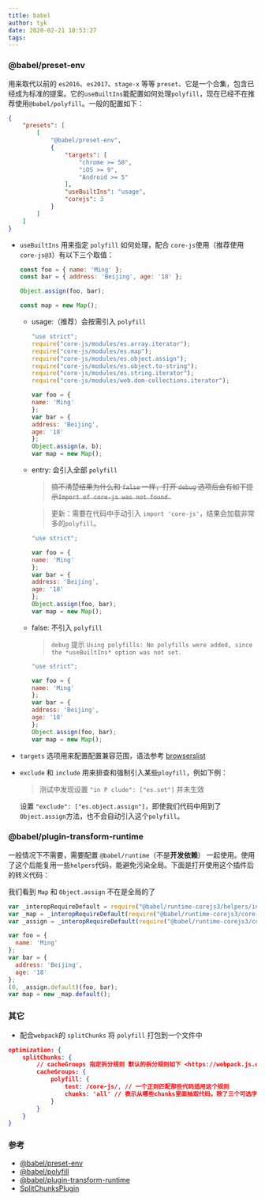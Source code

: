 ```yaml
---
title: babel
author: tyk
date: 2020-02-21 10:53:27
tags:
---
```


### @babel/preset-env

用来取代以前的 `es2016`、`es2017`、`stage-x` 等等 `preset`、它是一个合集，包含已经成为标准的提案。它的`useBuiltIns`能配置如何处理`polyfill`，现在已经不在推荐使用`@babel/polyfill`。一般的配置如下：

``` json 
{
	"presets": [
		[
			"@babel/preset-env",
			{
				"targets": [
					"chrome >= 58",
					"iOS >= 9",
					"Android >= 5"
				],
				"useBuiltIns": "usage",
				"corejs": 3
			}
		]
	]
}
```

- `useBuiltIns` 用来指定 `polyfill` 如何处理，配合 `core-js`使用（推荐使用`core-js@3`）有以下三个取值：

	```js 
	const foo = { name: 'Ming' };
	const bar = { address: 'Beijing', age: '18' };

	Object.assign(foo, bar);

	const map = new Map();

	```

	- usage:（推荐）会按需引入 `polyfill`
		```js
		"use strict";
		require("core-js/modules/es.array.iterator");
		require("core-js/modules/es.map");
		require("core-js/modules/es.object.assign");
		require("core-js/modules/es.object.to-string");
		require("core-js/modules/es.string.iterator");
		require("core-js/modules/web.dom-collections.iterator");

		var foo = {
		name: 'Ming'
		};
		var bar = {
		address: 'Beijing',
		age: '18'
		};
		Object.assign(a, b);
		var map = new Map();
		```
	- entry: 会引入全部 `polyfill`

		> ~~搞不清楚结果为什么和 `false` 一样，打开 `debug` 选项后会有如下提示`Import of core-js was not found.`~~

		> 更新：需要在代码中手动引入 `import 'core-js'`，结果会加载非常多的`polyfill`。

		```js
		"use strict";

		var foo = {
		name: 'Ming'
		};
		var bar = {
		address: 'Beijing',
		age: '18'
		};
		Object.assign(foo, bar);
		var map = new Map();
		```

	- false: 不引入 `polyfill`

		> `debug` 提示 `Using polyfills: No polyfills were added, since the *useBuiltIns* option was not set.` 

		```js 
		"use strict";

		var foo = {
		name: 'Ming'
		};
		var bar = {
		address: 'Beijing',
		age: '18'
		};
		Object.assign(foo, bar);
		var map = new Map();
		```

- `targets` 选项用来配置配置兼容范围，语法参考 [browserslist](https://github.com/browserslist/browserslist)

- `exclude` 和 `include` 用来排查和强制引入某些`ployfill`，例如下例：

	> 测试中发现设置 `"in P clude": ["es.set"]` 并未生效 

	设置 `"exclude": ["es.object.assign"]`，即使我们代码中用到了`Object.assign`方法，也不会自动引入这个`polyfill`。


### @babel/plugin-transform-runtime

一般情况下不需要，需要配置 `@babel/runtime`（不是**开发依赖**） 一起使用。使用了这个后能复用一些`helpers`代码，能避免污染全局。下面是打开使用这个插件后的转义代码：

我们看到 `Map` 和 `Object.assign` 不在是全局的了
```js 
var _interopRequireDefault = require("@babel/runtime-corejs3/helpers/interopRequireDefault");
var _map = _interopRequireDefault(require("@babel/runtime-corejs3/core-js-stable/map"));
var _assign = _interopRequireDefault(require("@babel/runtime-corejs3/core-js-stable/object/assign"));

var foo = {
  name: 'Ming'
};
var bar = {
  address: 'Beijing',
  age: '18'
};
(0, _assign.default)(foo, bar);
var map = new _map.default();
```

### 其它 

- 配合`webpack`的 `splitChunks` 将 `polyfill` 打包到一个文件中

``` json 
optimization: {
	splitChunks: {
		// cacheGroups 指定拆分规则 默认的拆分规则如下 <https://webpack.js.org/plugins/split-chunks-plugin/#optimizationsplitchunks>
		cacheGroups: {
			polyfill: {
				test: /core-js/, // 一个正则匹配那些代码适用这个规则
				chunks: 'all' // 表示从哪些chunks里面抽取代码，除了三个可选字符串值 initial、async、all 之外，还可以通过函数来过滤所需的 chunks
			}
		}
	}
}
```

### 参考

- [@babel/preset-env](https://www.babeljs.cn/docs/babel-preset-env)
- [@babel/polyfill](https://www.babeljs.cn/docs/babel-polyfill)
- [@babel/plugin-transform-runtime](https://www.babeljs.cn/docs/babel-plugin-transform-runtime)
- [SplitChunksPlugin](https://webpack.js.org/plugins/split-chunks-plugin/#splitchunkschunks)